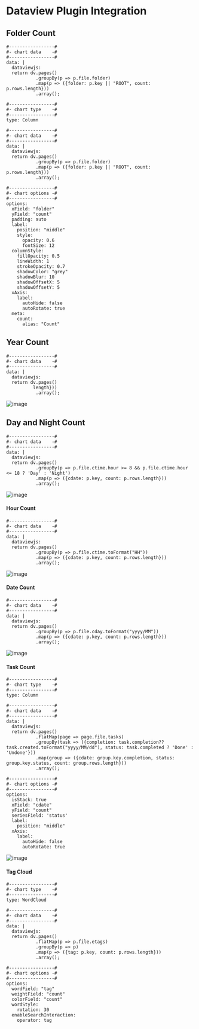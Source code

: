 # Dataview Plugin Integration

## Folder Count [](https://github.com/caronchen/obsidian-chartsview-plugin/wiki/Chart-examples#folder-count)

```
#-----------------#
#- chart data    -#
#-----------------#
data: |
  dataviewjs:
  return dv.pages()
           .groupBy(p => p.file.folder)
		   .map(p => ({folder: p.key || "ROOT", count: p.rows.length}))
		   .array();
```

```chartsview
#-----------------#
#- chart type    -#
#-----------------#
type: Column

#-----------------#
#- chart data    -#
#-----------------#
data: |
  dataviewjs:
  return dv.pages()
           .groupBy(p => p.file.folder)
           .map(p => ({folder: p.key || "ROOT", count: p.rows.length}))
           .array();

#-----------------#
#- chart options -#
#-----------------#
options:
  xField: "folder"
  yField: "count"
  padding: auto
  label:
    position: "middle"
    style:
      opacity: 0.6
      fontSize: 12
  columnStyle:
    fillOpacity: 0.5
    lineWidth: 1
    strokeOpacity: 0.7
    shadowColor: "grey"
    shadowBlur: 10
    shadowOffsetX: 5
    shadowOffsetY: 5
  xAxis:
    label:
      autoHide: false
      autoRotate: true
  meta:
    count:
      alias: "Count"
```

## Year Count [](https://github.com/caronchen/obsidian-chartsview-plugin/wiki/Chart-examples#year-count)

```
#-----------------#
#- chart data    -#
#-----------------#
data: |
  dataviewjs:
  return dv.pages()
          length}))
           .array();
```

![image](https://user-images.githubusercontent.com/150803/165743596-95f5c93c-1bc4-47ec-872d-adc5041b7fff.png)

## Day and Night Count [](https://github.com/caronchen/obsidian-chartsview-plugin/wiki/Chart-examples#day-and-night-count)

```
#-----------------#
#- chart data    -#
#-----------------#
data: |
  dataviewjs:
  return dv.pages()
           .groupBy(p => p.file.ctime.hour >= 8 && p.file.ctime.hour <= 18 ? 'Day' : 'Night')
		   .map(p => ({cdate: p.key, count: p.rows.length}))
		   .array();
```

![image](https://user-images.githubusercontent.com/150803/140925371-7d645640-db9b-4e43-8828-24b084f298db.png)

#### [](https://github.com/caronchen/obsidian-chartsview-plugin/wiki/Chart-examples#hour-count)Hour Count

```
#-----------------#
#- chart data    -#
#-----------------#
data: |
  dataviewjs:
  return dv.pages()
           .groupBy(p => p.file.ctime.toFormat("HH"))
		   .map(p => ({cdate: p.key, count: p.rows.length}))
		   .array();
```

![image](https://user-images.githubusercontent.com/150803/140925719-a7a1e1c9-c682-4e9b-a491-e103537052de.png)

#### [](https://github.com/caronchen/obsidian-chartsview-plugin/wiki/Chart-examples#date-count)Date Count

```
#-----------------#
#- chart data    -#
#-----------------#
data: |
  dataviewjs:
  return dv.pages()
           .groupBy(p => p.file.cday.toFormat("yyyy/MM"))
		   .map(p => ({cdate: p.key, count: p.rows.length}))
		   .array();
```

![image](https://user-images.githubusercontent.com/150803/140925781-6d601a13-db73-454b-96af-d3def8cc00e1.png)

#### [](https://github.com/caronchen/obsidian-chartsview-plugin/wiki/Chart-examples#task-count)Task Count

```
#-----------------#
#- chart type    -#
#-----------------#
type: Column

#-----------------#
#- chart data    -#
#-----------------#
data: |
  dataviewjs:
  return dv.pages()
           .flatMap(page => page.file.tasks)
           .groupBy(task => ({completion: task.completion?? task.created.toFormat("yyyy/MM/dd"), status: task.completed ? 'Done' : 'Undone'}))
           .map(group => ({cdate: group.key.completion, status: group.key.status, count: group.rows.length}))
           .array();

#-----------------#
#- chart options -#
#-----------------#
options:
  isStack: true
  xField: "cdate"
  yField: "count"
  seriesField: 'status'
  label:
    position: "middle"
  xAxis:
    label:
      autoHide: false
      autoRotate: true
```

![image](https://user-images.githubusercontent.com/150803/165742240-6199a44d-e067-4ea5-9dfa-5e7097904951.png)

#### [](https://github.com/caronchen/obsidian-chartsview-plugin/wiki/Chart-examples#tag-cloud)Tag Cloud

```
#-----------------#
#- chart type    -#
#-----------------#
type: WordCloud

#-----------------#
#- chart data    -#
#-----------------#
data: |
  dataviewjs:
  return dv.pages()
           .flatMap(p => p.file.etags)
           .groupBy(p => p)
           .map(p => ({tag: p.key, count: p.rows.length}))
           .array();

#-----------------#
#- chart options -#
#-----------------#
options:
  wordField: "tag"
  weightField: "count"
  colorField: "count"
  wordStyle:
    rotation: 30
  enableSearchInteraction:
    operator: tag
```